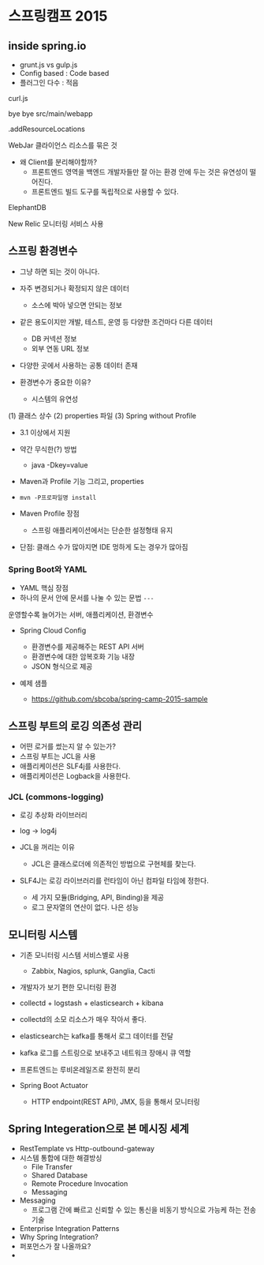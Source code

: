 # 스프링캠프 2015

## inside spring.io
- grunt.js vs gulp.js
- Config based : Code based
- 플러그인 다수 : 적음

curl.js

bye bye src/main/webapp

.addResourceLocations

WebJar 클라이언스 리소스를 묶은 것


- 왜 Client를 분리해야할까?
  - 프론트엔드 영역을 백엔드 개발자들만 잘 아는 환경 안에 두는 것은 유연성이 떨어진다.
  - 프론트엔드 빌드 도구를 독립적으로 사용할 수 있다.

ElephantDB

New Relic
모니터링 서비스 사용



## 스프링 환경변수
- 그냥 하면 되는 것이 아니다.
- 자주 변경되거나 확정되지 않은 데이터
  - 소스에 박아 넣으면 안되는 정보
- 같은 용도이지만 개발, 테스트, 운영 등 다양한 조건마다 다른 데이터
  - DB 커넥션 정보
  - 외부 연동 URL 정보
- 다양한 곳에서 사용하는 공통 데이터 존재

- 환경변수가 중요한 이유?
  - 시스템의 유연성

(1) 클래스 상수
(2) properties 파일
(3) Spring without Profile
   - 3.1 이상에서 지원

- 약간 무식한(?) 방법
  - java -Dkey=value

- Maven과 Profile 기능 그리고, properties
- `mvn -P프로파일명 install`
- Maven Profile 장점
  - 스프링 애플리케이션에서는 단순한 설정형태 유지
- 단점: 클래스 수가 많아지면 IDE 멍하게 도는 경우가 많아짐

### Spring Boot와 YAML
- YAML 핵심 장점
- 하나의 문서 안에 문서를 나눌 수 있는 문법 `---`

운영할수록 늘어가는 서버, 애플리케이션, 환경변수
- Spring Cloud Config
  - 환경변수를 제공해주는 REST API 서버
  - 환경변수에 대한 암복호화 기능 내장
  - JSON 형식으로 제공

- 예제 샘플
  - https://github.com/sbcoba/spring-camp-2015-sample



## 스프링 부트의 로깅 의존성 관리
- 어떤 로거를 썼는지 알 수 있는가?
- 스프링 부트는 JCL을 사용
- 애플리케이션은 SLF4j를 사용한다.
- 애플리케이션은 Logback을 사용한다.

### JCL (commons-logging)  

- 로깅 추상화 라이브러리
- log -> log4j


- JCL을 꺼리는 이유
  - JCL은 클래스로더에 의존적인 방법으로 구현체를 찾는다.
- SLF4J는 로깅 라이브러리를 런타임이 아닌 컴파일 타임에 정한다.
  - 세 가지 모듈(Bridging, API, Binding)을 제공
  - 로그 문자열의 연산이 없다. 나은 성능



## 모니터링 시스템
- 기존 모니터링 시스템 서비스별로 사용
  - Zabbix, Nagios, splunk, Ganglia, Cacti
- 개발자가 보기 편한 모니터링 환경
- collectd + logstash + elasticsearch + kibana
- collectd의 소모 리소스가 매우 작아서 좋다.


- elasticsearch는 kafka를 통해서 로그 데이터를 전달
- kafka 로그를 스트링으로 보내주고 네트워크 장애시 큐 역할


- 프론트엔드는 루비온레일즈로 완전히 분리


- Spring Boot Actuator
  - HTTP endpoint(REST API), JMX, 등을 통해서 모니터링


## Spring Integeration으로 본 메시징 세계
- RestTemplate vs Http-outbound-gateway
- 시스템 통합에 대한 해결방싱
  - File Transfer
  - Shared Database
  - Remote Procedure Invocation
  - Messaging
- Messaging
  - 프로그램 간에 빠르고 신뢰할 수 있는 통신을 비동기 방식으로 가능케 하는 전송 기술
- Enterprise Integration Patterns
- Why Spring Integration?
- 퍼포먼스가 잘 나올까요?
- 


